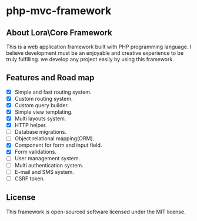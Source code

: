 # php-mvc-framework
## About Lora\Core Framework
This is a web application framework built with PHP programming language. I believe development must be an enjoyable and creative experience to be truly fulfilling. we develop any project easily by using this framework.

## Features and Road map
- [x] Simple and fast routing system.
- [x] Custom routing system.
- [x] Custom query builder.
- [x] Simple view templating.
- [x] Multi layouts system.
- [x] HTTP helper.
- [ ] Database migrations.
- [ ] Object relational mapping(ORM).
- [x] Component for form and input field.
- [x] Form validations.
- [ ] User management system.
- [ ] Multi authentication system.
- [ ] E-mail and SMS system.
- [ ] CSRF token.

## License
This framework is open-sourced software licensed under the MIT license.
